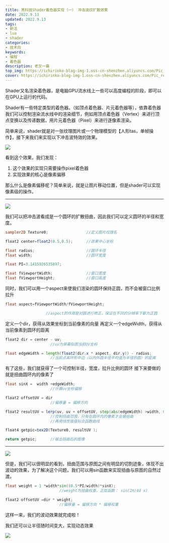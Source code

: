 ```yaml
---
title: 黑科技Shader着色器实现（一） 冲击波纹扩散效果
date: 2022.9.13
updated: 2022.9.13
tags: 
- 新活
- lua
- shader
categories: 
- 技术向
keywords:  
- 编程 
- 着色器
description: 老文一篇
top_img: https://ichirinko-blog-img-1.oss-cn-shenzhen.aliyuncs.com/Pic_res/1202209131047065.png
cover: https://ichirinko-blog-img-1.oss-cn-shenzhen.aliyuncs.com/Pic_res/1202209131047064.png
---
```


Shader又名渲染着色器，是电脑GPU流水线上一些可以高度编程的阶段，即可以在GPU上运行的代码。

Shader有一些特定类型的着色器。（如顶点着色器、片元着色器等），依靠着色器我们可以控制渲染流水线中的渲染细节，例如用顶点着色器（Vertex）来进行顶点变换以及传递数据，用片元着色器（Pixel）来进行逐像素渲染。

简单来说，shader就是对一张纹理图片或一个物理模型的【人形tas，单帧操作】，接下来我们来实现以下冲击波特效的效果。

![](https://ichirinko-blog-img-1.oss-cn-shenzhen.aliyuncs.com/Pic_res/1/202209131050551.gif)

 看到这个效果，我们发现：

1.   这个效果的实现只需要操作pixel着色器
2.   实现效果的核心是像素偏移

那么什么是像素偏移呢？简单来说，就是让图片移动位置，但是shader可以实现像素级的操作。



---



![](https://ichirinko-blog-img-1.oss-cn-shenzhen.aliyuncs.com/Pic_res/1/202209131050552.png)



我们可以把冲击波看成是一个圆环的扩散扭曲，因此我们可以定义圆环的半径和宽度。

``` glsl
sampler2D Texture0;                 //定义图片纹理名

float2 center=float2(0.5,0.5);      //效果中心坐标

float radius;                       //圆环半径
float width;                        //圆环宽度

float PI=3.1415926535897;

float fViewportWidth;               //窗口宽度
float fViewportHeight;              //窗口高度
```



同时，我们可以用一个aspect来使我们渲染的圆环保持正圆，而不会被窗口比例拉升

``` glsl
float aspect=fViewportWidth/fViewportHeight;

 				  //aspect的作用是对圆进行修正，保证在不同的分辨率下都为正圆
```



定义一个dir，获得从效果坐标到当前像素的向量
再定义一个edgeWidth，获得从当前像素到圆环的距离

``` glsl
float2 dir = center - uv;  
                    //uv为屏幕贴图当前UV坐标

float edgeWidth = length(float2(dir.x * aspect, dir.y)) - radius;   
                    //当前点离环形中边（以内外圆半径平均值为半径的圆）的距离
```



有了这些，我们就获得了一个可控制半径，宽度，拉升比例的圆环
接下来要做的就是扭曲圆环内的像素了

``` glsl
float sinX =  width +edgeWidth;
                    //计算uv坐标偏移 

float2 offsetUV = dir            
                    //偏移量 = 偏移方向 

float2 resultUV = lerp(uv, uv + offsetUV, step(abs(edgeWidth) >width, 0.5));
                    //控制扭曲范围，只有在圆环内的像素才会被扭曲
                    //再用线性插值拟合函数曲线

float4 getpic=tex2D(Texture0, resultUV );

return getpic;		//输出扭曲后的图像
```



---



![](https://ichirinko-blog-img-1.oss-cn-shenzhen.aliyuncs.com/Pic_res/1/202209131050553.png)



但是，我们可以很明显的看到，扭曲范围与原图之间有明显的切割迹象，体现不出波动的效果，为了解决这个问题，我们可以用sin函数来实现扭曲与原图的自然过渡。

``` glsl
float weight = 1 *width*sin((0.5*PI/width)*sinX); 
                        //weight为扭曲权重，正弦函数： sin(2π/4d x)

float2 offsetUV =dir * weight;            
                        //偏移量 = 偏移方向 * 偏移权重 
```



这样一来，我们的波动效果就完成啦！

我们还可以让半径随时间变大，实现动态效果

![](https://ichirinko-blog-img-1.oss-cn-shenzhen.aliyuncs.com/Pic_res/1/202209131050551.gif)

